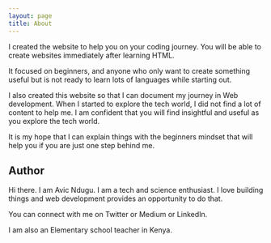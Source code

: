 ```yaml
---
layout: page
title: About
---
```


I created the website to help you on your coding journey. You will be able to create websites immediately after learning HTML.

It focused on beginners, and anyone who only want to create something useful but is not ready to learn lots of languages while starting out.

I also created this website so that I can document my journey in Web development. When I started to explore the tech world, I did not find a lot of content to help me. I am confident that you will find insightful and useful as you explore the tech world.

It is my hope that I can explain things with the beginners mindset that will help you if you are just one step behind me.

## Author
Hi there. I am Avic Ndugu. I am a tech and science enthusiast. I love building things and web development provides an opportunity to do that.

You can connect with me on Twitter or Medium or LinkedIn.

I am also an Elementary school teacher in Kenya.
